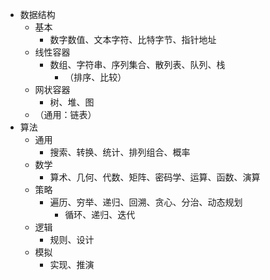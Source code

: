 - 数据结构
  - 基本
    - 数字数值、文本字符、比特字节、指针地址
  - 线性容器
    - 数组、字符串、序列集合、散列表、队列、栈
      - （排序、比较）
  - 网状容器
    - 树、堆、图
  - （通用：链表）
- 算法
  - 通用
    - 搜索、转换、统计、排列组合、概率
  - 数学
    - 算术、几何、代数、矩阵、密码学、运算、函数、演算
  - 策略
    - 遍历、穷举、递归、回溯、贪心、分治、动态规划
      - 循环、递归、迭代
  - 逻辑
    - 规则、设计
  - 模拟
    - 实现、推演

